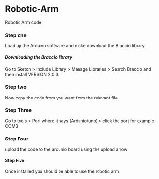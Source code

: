 # Robotic-Arm
Robotic Arm code 

### Step one

Load up the Arduino software and make download the Braccio library.

##### Downloading the Braccio library

Go to Sketch > Include Library > Manage Libraries > Search Braccio and then install VERSION 2.0.3.

### Step two

Now copy the code from you want from the relevant file 

### Step Three 

Go to tools > Port where it says (Ardunio/uno) > click the port for example COM3  

### Step Four

upload the code to the ardunio board using the upload arrow 

#### Step Five 

Once installed you should be able to use the robotic arm.
